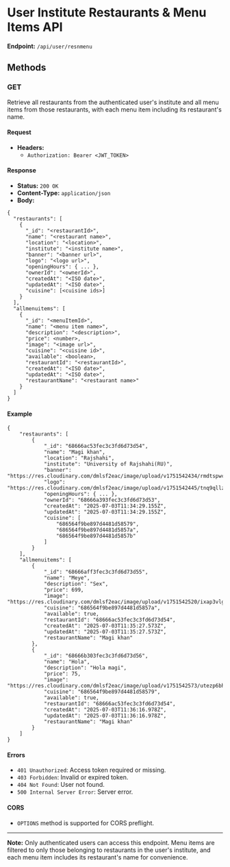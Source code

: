 # User Institute Restaurants & Menu Items API

**Endpoint:** `/api/user/resnmenu`

## Methods

### GET
Retrieve all restaurants from the authenticated user's institute and all menu items from those restaurants, with each menu item including its restaurant's name.

#### Request
- **Headers:**
  - `Authorization: Bearer <JWT_TOKEN>`

#### Response
- **Status:** `200 OK`
- **Content-Type:** `application/json`
- **Body:**

```
{
  "restaurants": [
    {
      "_id": "<restaurantId>",
      "name": "<restaurant name>",
      "location": "<location>",
      "institute": "<institute name>",
      "banner": "<banner url>",
      "logo": "<logo url>",
      "openingHours": { ... },
      "ownerId": "<ownerId>",
      "createdAt": "<ISO date>",
      "updatedAt": "<ISO date>",
      "cuisine": [<cuisine ids>]
    }
  ],
  "allmenuitems": [
    {
      "_id": "<menuItemId>",
      "name": "<menu item name>",
      "description": "<description>",
      "price": <number>,
      "image": "<image url>",
      "cuisine": "<cuisine id>",
      "available": <boolean>,
      "restaurantId": "<restaurantId>",
      "createdAt": "<ISO date>",
      "updatedAt": "<ISO date>",
      "restaurantName": "<restaurant name>"
    }
  ]
}
```

#### Example
```
{
    "restaurants": [
        {
            "_id": "68666ac53fec3c3fd6d73d54",
            "name": "Magi khan",
            "location": "Rajshahi",
            "institute": "University of Rajshahi(RU)",
            "banner": "https://res.cloudinary.com/dmlsf2eac/image/upload/v1751542434/rmdtspwco06x8cchgzhn.jpg",
            "logo": "https://res.cloudinary.com/dmlsf2eac/image/upload/v1751542445/tnq9qllzsclapqili55b.jpg",
            "openingHours": { ... },
            "ownerId": "68666a393fec3c3fd6d73d53",
            "createdAt": "2025-07-03T11:34:29.155Z",
            "updatedAt": "2025-07-03T11:34:29.155Z",
            "cuisine": [
                "686564f9be897d4481d58579",
                "686564f9be897d4481d5857a",
                "686564f9be897d4481d5857b"
            ]
        }
    ],
    "allmenuitems": [
        {
            "_id": "68666aff3fec3c3fd6d73d55",
            "name": "Meye",
            "description": "Sex",
            "price": 699,
            "image": "https://res.cloudinary.com/dmlsf2eac/image/upload/v1751542520/ixap3vlgk7gknnqmzu9j.jpg",
            "cuisine": "686564f9be897d4481d5857a",
            "available": true,
            "restaurantId": "68666ac53fec3c3fd6d73d54",
            "createdAt": "2025-07-03T11:35:27.573Z",
            "updatedAt": "2025-07-03T11:35:27.573Z",
            "restaurantName": "Magi khan"
        },
        {
            "_id": "68666b303fec3c3fd6d73d56",
            "name": "Hola",
            "description": "Hola magi",
            "price": 75,
            "image": "https://res.cloudinary.com/dmlsf2eac/image/upload/v1751542573/utezp6bhqpf71o3czeq6.jpg",
            "cuisine": "686564f9be897d4481d58579",
            "available": true,
            "restaurantId": "68666ac53fec3c3fd6d73d54",
            "createdAt": "2025-07-03T11:36:16.978Z",
            "updatedAt": "2025-07-03T11:36:16.978Z",
            "restaurantName": "Magi khan"
        }
    ]
}
```

#### Errors
- `401 Unauthorized`: Access token required or missing.
- `403 Forbidden`: Invalid or expired token.
- `404 Not Found`: User not found.
- `500 Internal Server Error`: Server error.

#### CORS
- `OPTIONS` method is supported for CORS preflight.

---

**Note:** Only authenticated users can access this endpoint. Menu items are filtered to only those belonging to restaurants in the user's institute, and each menu item includes its restaurant's name for convenience.

